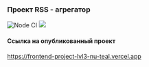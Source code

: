 ### Проект RSS - агрегатор

![Node CI](https://github.com/ChigorinDenis/frontend-project-lvl3/workflows/Node%20CI/badge.svg)
<a href="https://codeclimate.com/github/ChigorinDenis/frontend-project-lvl3/maintainability"><img src="https://api.codeclimate.com/v1/badges/c870824e6da78b12e51e/maintainability" /></a>

#### Ссылка на опубликованный проект
https://frontend-project-lvl3-nu-teal.vercel.app 
